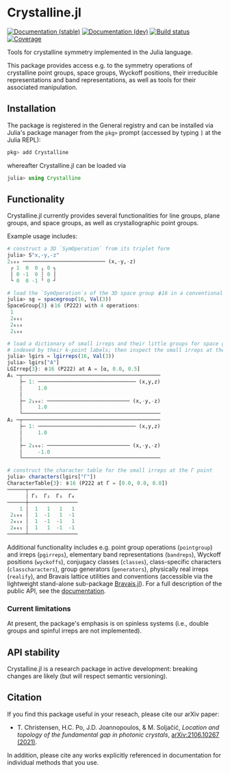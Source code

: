# Crystalline.jl

[![Documentation (stable)][docs-stable-img]][docs-stable-url] [![Documentation (dev)][docs-dev-img]][docs-dev-url] [![Build status][ci-status-img]][ci-status-url] [![Coverage][coverage-img]][coverage-url]

Tools for crystalline symmetry implemented in the Julia language.

This package provides access e.g. to the symmetry operations of crystalline point groups, space groups, Wyckoff positions, their irreducible representations and band representations, as well as tools for their associated manipulation.

## Installation

The package is registered in the General registry and can be installed via Julia's package manager from the `pkg>` prompt (accessed by typing `]` at the Julia REPL):
```julia
pkg> add Crystalline
```
whereafter Crystalline.jl can be loaded via
```julia
julia> using Crystalline
```

## Functionality

Crystalline.jl currently provides several functionalities for line groups, plane groups, and space groups, as well as crystallographic point groups.

Example usage includes:
```julia
# construct a 3D `SymOperation` from its triplet form
julia> S"x,-y,-z"
2₁₀₀ ─────────────────────────── (x,-y,-z)
 ┌ 1  0  0 ╷ 0 ┐
 │ 0 -1  0 ┆ 0 │
 └ 0  0 -1 ╵ 0 ┘

# load the `SymOperation`s of the 3D space group ⋕16 in a conventional setting
julia> sg = spacegroup(16, Val(3))
SpaceGroup{3} ⋕16 (P222) with 4 operations:
 1
 2₀₀₁
 2₀₁₀
 2₁₀₀

# load a dictionary of small irreps and their little groups for space group ⋕16,
# indexed by their k-point labels; then inspect the small irreps at the A point
julia> lgirs = lgirreps(16, Val(3))
julia> lgirs["A"]
LGIrrep{3}: ⋕16 (P222) at A = [α, 0.0, 0.5]
A₁ ─┬─────────────────────────────────────────────
    ├─ 1: ──────────────────────────────── (x,y,z)
    │     1.0
    │     
    ├─ 2₁₀₀: ─────────────────────────── (x,-y,-z)
    │     1.0
    └─────────────────────────────────────────────
A₂ ─┬─────────────────────────────────────────────
    ├─ 1: ──────────────────────────────── (x,y,z)
    │     1.0
    │     
    ├─ 2₁₀₀: ─────────────────────────── (x,-y,-z)
    │     -1.0
    └─────────────────────────────────────────────

# construct the character table for the small irreps at the Γ point
julia> characters(lgirs["Γ"])
CharacterTable{3}: ⋕16 (P222 at Γ = [0.0, 0.0, 0.0])
──────┬────────────────
      │ Γ₁  Γ₂  Γ₃  Γ₄ 
──────┼────────────────
    1 │  1   1   1   1 
 2₁₀₀ │  1  -1   1  -1
 2₀₁₀ │  1  -1  -1   1
 2₀₀₁ │  1   1  -1  -1
──────┴────────────────
```

Additional functionality includes e.g. point group operations (`pointgroup`) and irreps (`pgirreps`), elementary band representations (`bandreps`), Wyckoff positions (`wyckoffs`), conjugacy classes (`classes`), class-specific characters (`classcharacters`), group generators (`generators`), physically real irreps (`realify`), and Bravais lattice utilities and conventions (accessible via the lightweight stand-alone sub-package [Bravais.jl](https://github.com/thchr/Crystalline.jl/tree/master/Bravais)).
For a full description of the public API, see the [documentation][docs-dev-url].

### Current limitations
At present, the package's emphasis is on spinless systems (i.e., double groups and spinful irreps are not implemented).

## API stability
Crystalline.jl is a research package in active development: breaking changes are likely (but will respect semantic versioning).

## Citation

If you find this package useful in your reseach, please cite our arXiv paper:

- T. Christensen, H.C. Po, J.D. Joannopoulos, & M. Soljačić, *Location and topology of the fundamental gap in photonic crystals*, [arXiv:2106.10267 (2021)](https://arxiv.org/abs/2106.10267).

In addition, please cite any works explicitly referenced in documentation for individual methods that you use.


[ci-status-img]:   https://github.com/thchr/Crystalline.jl/workflows/CI/badge.svg
[ci-status-url]:   https://github.com/thchr/Crystalline.jl/actions
[docs-dev-img]:    https://img.shields.io/badge/docs-dev-blue.svg
[docs-dev-url]:    https://thchr.github.io/Crystalline.jl/dev
[docs-stable-img]: https://img.shields.io/badge/docs-stable-blue.svg
[docs-stable-url]: https://thchr.github.io/Crystalline.jl/stable
[coverage-img]:    https://codecov.io/gh/thchr/Crystalline.jl/branch/master/graph/badge.svg
[coverage-url]:    https://codecov.io/gh/thchr/Crystalline.jl